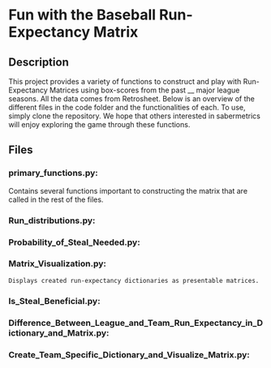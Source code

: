 # Fun with the Baseball Run-Expectancy Matrix

## Description
This project provides a variety of functions to construct and play with Run-Expectancy Matrices using box-scores from the past __ major league seasons. All the data comes from Retrosheet. Below is an overview of the different files in the code folder and the functionalities of each. To use, simply clone the repository. We hope that others interested in sabermetrics will enjoy exploring the game through these functions.

## Files

### primary_functions.py:
  Contains several functions important to constructing the matrix that are called in the rest of the files.

### Run_distributions.py:

### Probability_of_Steal_Needed.py:

### Matrix_Visualization.py:
  	Displays created run-expectancy dictionaries as presentable matrices.

### Is_Steal_Beneficial.py:

### Difference_Between_League_and_Team_Run_Expectancy_in_Dictionary_and_Matrix.py:

### Create_Team_Specific_Dictionary_and_Visualize_Matrix.py:


